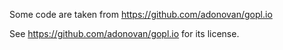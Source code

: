 Some code are taken from https://github.com/adonovan/gopl.io

See https://github.com/adonovan/gopl.io for its license.
